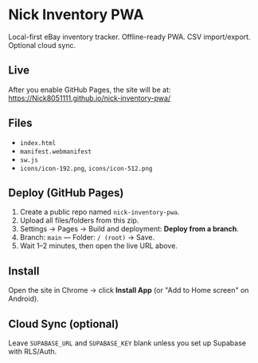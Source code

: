 # Nick Inventory PWA

Local-first eBay inventory tracker. Offline-ready PWA. CSV import/export. Optional cloud sync.

## Live
After you enable GitHub Pages, the site will be at:
https://Nick8051111.github.io/nick-inventory-pwa/

## Files
- `index.html`
- `manifest.webmanifest`
- `sw.js`
- `icons/icon-192.png`, `icons/icon-512.png`

## Deploy (GitHub Pages)
1. Create a public repo named `nick-inventory-pwa`.
2. Upload all files/folders from this zip.
3. Settings → Pages → Build and deployment: **Deploy from a branch**.
4. Branch: `main` — Folder: `/ (root)` → Save.
5. Wait 1–2 minutes, then open the live URL above.

## Install
Open the site in Chrome → click **Install App** (or "Add to Home screen" on Android).

## Cloud Sync (optional)
Leave `SUPABASE_URL` and `SUPABASE_KEY` blank unless you set up Supabase with RLS/Auth.
